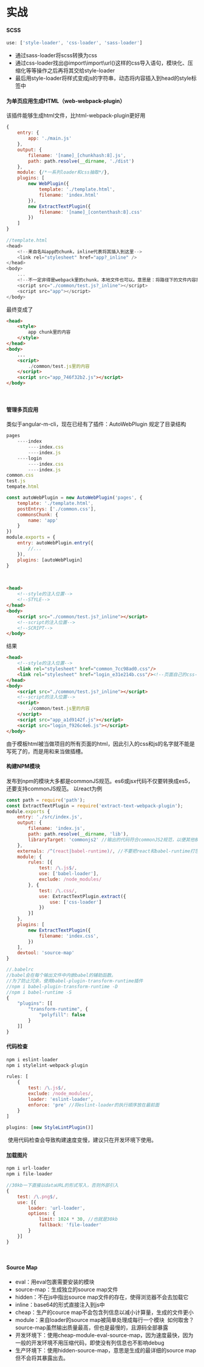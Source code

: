 # 实战

#### SCSS
```js
use: ['style-loader', 'css-loader', 'sass-loader']
```
* 通过sass-loader将scss转换为css
* 通过css-loader找出@import\import\url()这样的css导入语句，模块化、压缩化等等操作之后再将其交给style-loader
* 最后用style-loader将样式变成js的字符串，动态将内容插入到head的style标签中
﻿
#### 为单页应用生成HTML（web-webpack-plugin）
该插件能够生成html文件，比html-webpack-plugin更好用
```js
{
	entry: {
    	app: './main.js'
    },
    output: {
    	filename: '[name]_[chunkhash:8].js',
        path: path.resolve(__dirname, './dist')
    },
    module: {/*一系列loader和css抽取*/},
    plugins: [
    	new WebPlugin({
        	template: './template.html',
            filename: 'index.html'
        }),
        new ExtractTextPlugin({
        	filename: '[name]_[contenthash:8].css'
        })
    ]
}
﻿
//template.html
<head>
	<!--来自名叫app的chunk，inline代表将其插入到这里-->
	<link rel="stylesheet" href="app?_inline" />
</head>
<body>
	...
    <!--不一定非得是webpack里的chunk，本地文件也可以。意思是：将路径下的文件内容插入到这里-->
    <script src="./common/test.js?_inline"></script>
    <script src="app"></script>
</body>
```
最终变成了
```html
<head>
	<style>
    	app chunk里的内容
    </style>
</head>
<body>
	...
    <script>
    	./common/test.js里的内容
    </script>
    <script src="app_746f32b2.js"></script>
</body>
```
﻿
#### 管理多页应用
类似于angular-m-cli，现在已经有了插件：AutoWebPlugin
规定了目录结构
```js
pages
	----index
   		----index.css
    	----index.js
	----login
    	----index.css
        ----index.js
common.css
test.js
tempate.html
```
```js
const autoWebPlugin = new AutoWebPlugin('pages', {
	template: './template.html',
    postEntrys: ['./common.css'],
    commonsChunk: {
    	name: 'app'
    }
})
module.exports = {
	entry: autoWebPlugin.entry({
    	//...
    }),
    plugins: [autoWebPlugin]
}
```
﻿
```html
<head>
	<!--style的注入位置-->
	<!--STYLE-->
</head>
<body>
	<script src="./common/test.js?_inline"></script>
    <!--script的注入位置-->
    <!--SCRIPT-->
</body>
```
结果
```html
<head>
	<!--style的注入位置-->
	<link rel="stylesheet" href="common_7cc98ad0.css"/>
    <link rel="stylesheet" href="login_e31e214b.css"/><!--页面自己的css-->
</head>
<body>
	<script src="./common/test.js?_inline"></script>
    <!--script的注入位置-->
    <script>
    	./common/test.js里的内容
    </script>
    <script src="app_a1d9142f.js"></script>
    <script src="login_f926c4e6.js"></script>
</body>
```
由于模板html被当做项目的所有页面的html，因此引入的css和js的名字就不能是写死了的，而是用<!--STYLE-->和<!--SCRIPT-->来当做插槽。
﻿
#### 构建NPM模块
发布到npm的模块大多都是commonJS规范。es6或jsx代码不仅要转换成es5，还要支持commonJS规范。
﻿
以react为例
```js
const path = require('path');
const ExtractTextPlugin = require('extract-text-webpack-plugin');
module.exports {
	entry: './src/index.js',
    output: {
    	filename: 'index.js',
        path: path.resolve(__dirname, 'lib'),
        libraryTarget: 'commonjs2' //输出的代码符合commonJS2规范，以便其他模块使用
    },
   	externals: /^(react|babel-runtime)/, //不要把react和babel-runtime打包进来
    module: {
    	rules: [{
    		test: /\.js$/,
        	use: ['babel-loader'],
        	exclude: /node_modules/
    	}, {
    		test: /\.css/,
        	use: ExtractTextPlugin.extract({
        		use: ['css-loader']
        	})
    	}]
    },
    plugins: [
    	new ExtractTextPlugin({
        	filename: 'index.css',
        })
    ],
    devtool: 'source-map'
}
```
```js
//.babelrc
//babel会在每个输出文件中内嵌babel的辅助函数。
//为了防止冗余，使用babel-plugin-transform-runtime插件
//npm i babel-plugin-transform-runtime -D
//npm i babel-runtime -S
{
	"plugins": [[
    	"transform-runtime", {
        	"polyfill": false
        }
    ]]
}
```
#### 代码检查
```js
npm i eslint-loader
npm i stylelint-webpack-plugin
﻿
rules: [
	{
    	test: /\.js$/,
        exclude: /node_modules/,
        loader: 'eslint-loader',
        enforce: 'pre' //将eslint-loader的执行顺序放在最前面
    }
]
﻿
plugins: [new StyleLintPlugin()]
```
﻿
使用代码检查会导致构建速度变慢，建议只在开发环境下使用。
﻿
#### 加载图片
```js
npm i url-loader
npm i file-loader
﻿
//30kb一下直接以dataURL的形式写入，否则外部引入
{
	test: /\.png$/,
    use: [{
    	loader: 'url-loader',
        options: {
        	limit: 1024 * 30, //也就是30kb
        	fallback: 'file-loader'
        }
    }]
}
```
﻿
#### Source Map
* eval：用eval包裹需要安装的模块
* source-map：生成独立的source map文件
* hidden：不在js中指出source map文件的存在，使得浏览器不会去加载它
* inline：base64的形式直接注入到js中
* cheap：生产的cource map不会包含列信息以减小计算量，生成的文件更小
* module：来自loader的source map被简单处理成每行一个模块
﻿
如何取舍？
source-map虽然输出质量最高，但也是最慢的，且源码全部暴露
﻿
* 开发环境下：使用cheap-module-eval-source-map，因为速度最快，因为一般的开发环境不用压缩代码，即使没有列信息也不影响debug
* 生产环境下：使用hidden-source-map，意思是生成的最详细的source map但不会将其暴露出去。